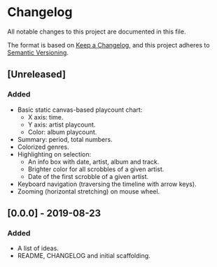 # Changelog
All notable changes to this project are documented in this file.

The format is based on [Keep a Changelog](https://keepachangelog.com/en/1.0.0/),
and this project adheres to [Semantic Versioning](https://semver.org/spec/v2.0.0.html).

## [Unreleased]
### Added
* Basic static canvas-based playcount chart:
  * X axis: time.
  * Y axis: artist playcount.
  * Color: album playcount.
* Summary: period, total numbers.
* Colorized genres.
* Highlighting on selection:
  * An info box with date, artist, album and track.
  * Brighter color for all scrobbles of a given artist.
  * Date of the first scrobble of a given artist.
* Keyboard navigation (traversing the timeline with arrow keys).
* Zooming (horizontal stretching) on mouse wheel.

## [0.0.0] - 2019-08-23
### Added
* A list of ideas.
* README, CHANGELOG and initial scaffolding.

